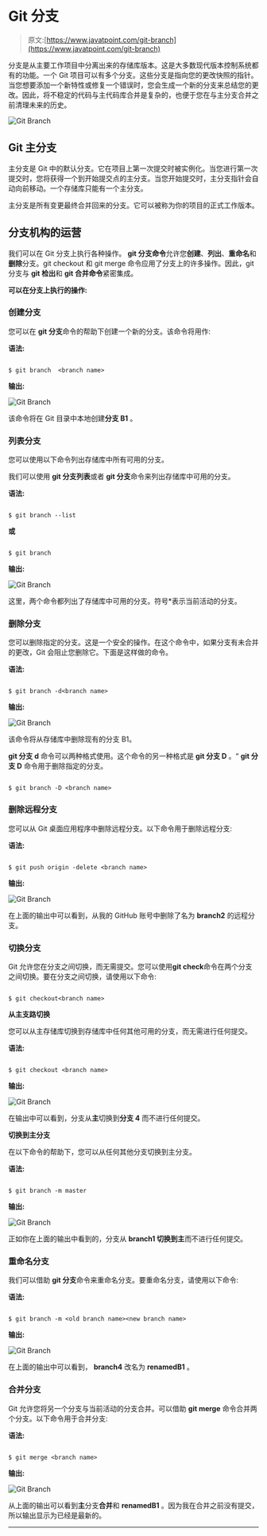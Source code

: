 # Git 分支

> 原文:[https://www.javatpoint.com/git-branch](https://www.javatpoint.com/git-branch)

分支是从主要工作项目中分离出来的存储库版本。这是大多数现代版本控制系统都有的功能。一个 Git 项目可以有多个分支。这些分支是指向您的更改快照的指针。当您想要添加一个新特性或修复一个错误时，您会生成一个新的分支来总结您的更改。因此，将不稳定的代码与主代码库合并是复杂的，也便于您在与主分支合并之前清理未来的历史。

![Git Branch](../Images/25a572a4282a3218e5efcf81664f14c6.png)

## Git 主分支

主分支是 Git 中的默认分支。它在项目上第一次提交时被实例化。当您进行第一次提交时，您将获得一个到开始提交点的主分支。当您开始提交时，主分支指针会自动向前移动。一个存储库只能有一个主分支。

主分支是所有变更最终合并回来的分支。它可以被称为你的项目的正式工作版本。

## 分支机构的运营

我们可以在 Git 分支上执行各种操作。 **git 分支命令**允许您**创建**、**列出**、**重命名**和**删除**分支。git checkout 和 git merge 命令应用了分支上的许多操作。因此，git 分支与 **git 检出**和 **git 合并命令**紧密集成。

**可以在分支上执行的操作:**

### 创建分支

您可以在 **git 分支**命令的帮助下创建一个新的分支。该命令将用作:

**语法:**

```

$ git branch  <branch name>

```

**输出:**

![Git Branch](../Images/84b371652ac17a75ebb055857f2334ee.png)

该命令将在 Git 目录中本地创建**分支 B1** 。

### 列表分支

您可以使用以下命令列出存储库中所有可用的分支。

我们可以使用 **git 分支列表**或者 **git 分支**命令来列出存储库中可用的分支。

**语法:**

```

$ git branch --list

```

**或**

```

$ git branch

```

**输出:**

![Git Branch](../Images/431383e856ea36f8712543fd34257fd5.png)

这里，两个命令都列出了存储库中可用的分支。符号*表示当前活动的分支。

### 删除分支

您可以删除指定的分支。这是一个安全的操作。在这个命令中，如果分支有未合并的更改，Git 会阻止您删除它。下面是这样做的命令。

**语法:**

```

$ git branch -d<branch name>

```

**输出:**

![Git Branch](../Images/79dff29a3001153ce9716fecabc093e8.png)

该命令将从存储库中删除现有的分支 B1。

**git 分支 d** 命令可以两种格式使用。这个命令的另一种格式是 **git 分支 D** 。“ **git 分支 D** 命令用于删除指定的分支。

```

$ git branch -D <branch name>

```

### 删除远程分支

您可以从 Git 桌面应用程序中删除远程分支。以下命令用于删除远程分支:

**语法:**

```

$ git push origin -delete <branch name>

```

**输出:**

![Git Branch](../Images/ef674102039786961401ce80c5e8eacd.png)

在上面的输出中可以看到，从我的 GitHub 账号中删除了名为 **branch2** 的远程分支。

### 切换分支

Git 允许您在分支之间切换，而无需提交。您可以使用**git check**命令在两个分支之间切换。要在分支之间切换，请使用以下命令:

```

$ git checkout<branch name>

```

**从主支路切换**

您可以从主存储库切换到存储库中任何其他可用的分支，而无需进行任何提交。

**语法:**

```

$ git checkout <branch name>

```

**输出:**

![Git Branch](../Images/eaa7231a20a321bd8d30bf97f93885ed.png)

在输出中可以看到，分支从**主**切换到**分支 4** 而不进行任何提交。

**切换到主分支**

在以下命令的帮助下，您可以从任何其他分支切换到主分支。

**语法:**

```

$ git branch -m master

```

**输出:**

![Git Branch](../Images/0123fa7937ac79bee49a9896303c1990.png)

正如你在上面的输出中看到的，分支从 **branch1 切换到主**而不进行任何提交。

### 重命名分支

我们可以借助 **git 分支**命令来重命名分支。要重命名分支，请使用以下命令:

**语法:**

```

$ git branch -m <old branch name><new branch name>

```

**输出:**

![Git Branch](../Images/981b4a4f1012799f89528b0988623d3b.png)

在上面的输出中可以看到， **branch4** 改名为 **renamedB1** 。

### 合并分支

Git 允许您将另一个分支与当前活动的分支合并。可以借助 **git merge** 命令合并两个分支。以下命令用于合并分支:

**语法:**

```

$ git merge <branch name>

```

**输出:**

![Git Branch](../Images/6c4b112601c88a5b0ecce07f51828655.png)

从上面的输出可以看到**主**分支**合并**和 **renamedB1** 。因为我在合并之前没有提交，所以输出显示为已经是最新的。

* * *